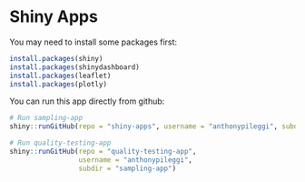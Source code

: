 # Shiny Apps

You may need to install some packages first:
```r
install.packages(shiny)
install.packages(shinydashboard)
install.packages(leaflet)
install.packages(plotly)
```

You can run this app directly from github:
```r
# Run sampling-app
shiny::runGitHub(repo = "shiny-apps", username = "anthonypileggi", subdir = "sampling-app")

# Run quality-testing-app
shiny::runGitHub(repo = "quality-testing-app", 
                 username = "anthonypileggi", 
                 subdir = "sampling-app")
```
